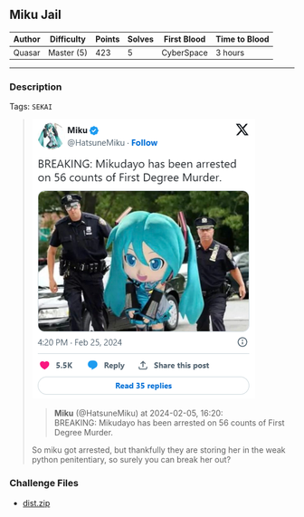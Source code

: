 ## Miku Jail

| Author | Difficulty | Points | Solves | First Blood   | Time to Blood |
| ------ | ---------- | ------ | ------ | ------------- | ------------- |
| Quasar | Master (5) | 423    | 5      | CyberSpace    | 3 hours       |

---

### Description

Tags: `SEKAI`

<blockquote>

![A tweet from @HatsuneMiku: BREAKING: Mikudayo has been arrested on 56 counts of First Degree Murder.](description.png)

> **Miku** (@HatsuneMiku) at 2024-02-05, 16:20:  
> BREAKING: Mikudayo has been arrested on 56 counts of First Degree Murder.

So miku got arrested, but thankfully they are storing her in the weak python penitentiary, so surely you can break her out?

<!-- <details closed>
<summary><b>Hint(s)</b>:</summary>

1. Hint 1
2. Hint 2

</details> -->
</blockquote>

### Challenge Files

- [dist.zip](dist)
